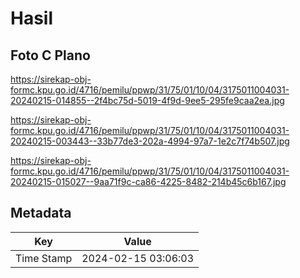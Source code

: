 # Hasil

## Foto C Plano

https://sirekap-obj-formc.kpu.go.id/4716/pemilu/ppwp/31/75/01/10/04/3175011004031-20240215-014855--2f4bc75d-5019-4f9d-9ee5-295fe9caa2ea.jpg

https://sirekap-obj-formc.kpu.go.id/4716/pemilu/ppwp/31/75/01/10/04/3175011004031-20240215-003443--33b77de3-202a-4994-97a7-1e2c7f74b507.jpg

https://sirekap-obj-formc.kpu.go.id/4716/pemilu/ppwp/31/75/01/10/04/3175011004031-20240215-015027--9aa71f9c-ca86-4225-8482-214b45c6b167.jpg


## Metadata

| Key        | Value               |
| ---------- | ------------------- |
| Time Stamp | 2024-02-15 03:06:03 |



